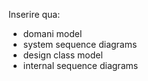 Inserire qua:
* domani model
* system sequence diagrams
* design class model
* internal sequence diagrams

